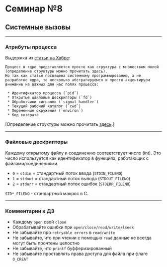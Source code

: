 # Семинар №8
## Системные вызовы

---

### Атрибуты процесса

Выдержка из [статьи на Хабре](https://habr.com/ru/post/423049/):
```
Процесс в ядре представляется просто как структура с множеством полей (определение структуры можно прочитать здесь).
Но так как статья посвящена системному программированию, а не разработке ядра, то несколько абстрагируемся и просто акцентируем внимание на важных для нас полях процесса:

 * Идентификатор процесса (`pid`)
 * Открытые файловые дескрипторы (`fd`)
 * Обработчики сигналов (`signal handler`)
 * Текущий рабочий каталог (`cwd`)
 * Переменные окружения (`environ`)
 * Код возврата
```

[Определение структуры можно прочитать [здесь](http://lxr.linux.no/linux/include/linux/sched.h#L520).]

---

### Файловые дескрипторы

Каждому открытому файлу и соединению соответствует число (int). Это число используется как идентификатор в функциях, работающих с файлами/соединениями.

 * `0` = `stdin` = стандартный поток ввода (`STDIN_FILENO`)
 * `1` = `stdout` = стандартный поток вывода (`STDOUT_FILENO`)
 * `2` = `stderr` = стандартный поток ошибок (`STDERR_FILENO`)

`STD*_FILENO` - стандартный макрос в C.

---

### Комментарии к ДЗ
 * Каждому `open` свой `close`
 * Обрабатывайте ошибки при `open/close/read/write/lseek`
 * Не забывайте про `retryable errors` в `read/write`
 * Не забывайте, что при чтении с помощью `read` данные не всегда могут быть прочтены целостно
 * Не забывайте, что `printf` буфферизированный
 * Не забывайте проставлять права доступа для файла при флаге `O_CREAT`
